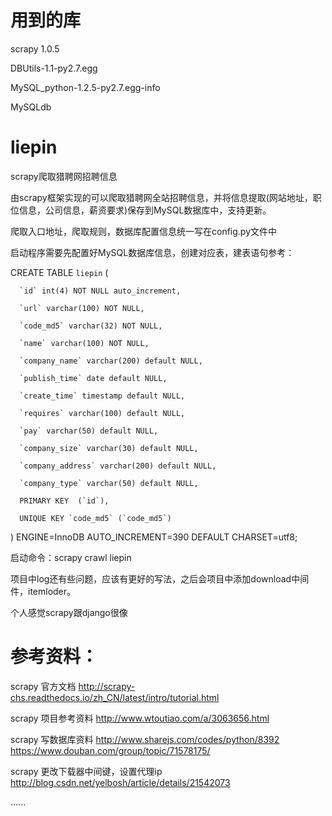 # 用到的库
scrapy 1.0.5

DBUtils-1.1-py2.7.egg

MySQL_python-1.2.5-py2.7.egg-info

MySQLdb

# liepin
scrapy爬取猎聘网招聘信息

由scrapy框架实现的可以爬取猎聘网全站招聘信息，并将信息提取(网站地址，职位信息，公司信息，薪资要求)保存到MySQL数据库中，支持更新。

爬取入口地址，爬取规则，数据库配置信息统一写在config.py文件中

启动程序需要先配置好MySQL数据库信息，创建对应表，建表语句参考：

   CREATE TABLE `liepin` (

      `id` int(4) NOT NULL auto_increment,
   
      `url` varchar(100) NOT NULL,
   
      `code_md5` varchar(32) NOT NULL,
   
      `name` varchar(100) NOT NULL,
   
      `company_name` varchar(200) default NULL,
   
      `publish_time` date default NULL,
   
      `create_time` timestamp default NULL,
   
      `requires` varchar(100) default NULL,
   
      `pay` varchar(50) default NULL,
   
      `company_size` varchar(30) default NULL,
   
      `company_address` varchar(200) default NULL,
   
      `company_type` varchar(50) default NULL,
   
      PRIMARY KEY  (`id`),
   
      UNIQUE KEY `code_md5` (`code_md5`)
   
   ) ENGINE=InnoDB AUTO_INCREMENT=390 DEFAULT CHARSET=utf8;

启动命令：scrapy crawl liepin

项目中log还有些问题，应该有更好的写法，之后会项目中添加download中间件，itemloder。

个人感觉scrapy跟django很像

# 参考资料：

scrapy 官方文档
http://scrapy-chs.readthedocs.io/zh_CN/latest/intro/tutorial.html

scrapy 项目参考资料
http://www.wtoutiao.com/a/3063656.html

scrapy 写数据库资料
http://www.sharejs.com/codes/python/8392
https://www.douban.com/group/topic/71578175/

scrapy 更改下载器中间键，设置代理ip
http://blog.csdn.net/yelbosh/article/details/21542073

......
